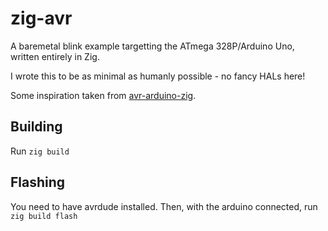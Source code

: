 # zig-avr

A baremetal blink example targetting the ATmega 328P/Arduino Uno, written entirely in Zig.

I wrote this to be as minimal as humanly possible - no fancy HALs here!

Some inspiration taken from [avr-arduino-zig](https://github.com/FireFox317/avr-arduino-zig).

## Building
Run `zig build`

## Flashing
You need to have avrdude installed.
Then, with the arduino connected, run `zig build flash`

